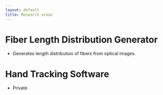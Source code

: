 ```yaml
---
layout: default
title: Research areas
---
```



# Fiber Length Distribution Generator
- Generates length distribution of fibers from optical images.

# Hand Tracking Software
- Private

# 
